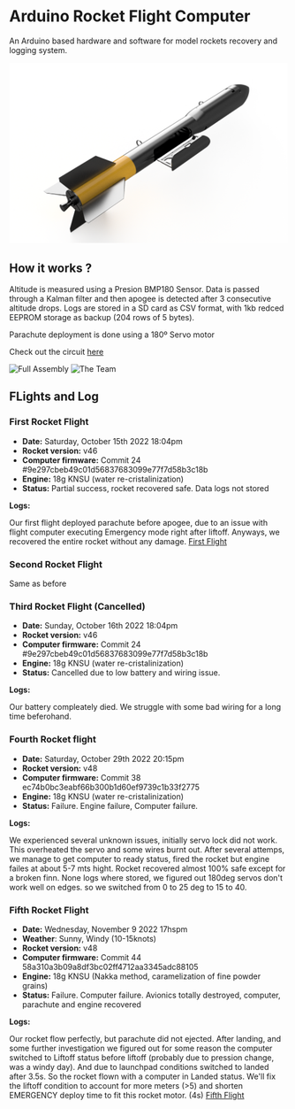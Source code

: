 # Arduino Rocket Flight Computer
An Arduino based hardware and software for model rockets recovery and logging system.

![Model 1](/renders/v2.png)

## How it works ?
Altitude is measured using a Presion BMP180 Sensor. Data is passed through a Kalman filter and then apogee is detected after 3 consecutive altitude drops.
Logs are stored in a SD card as CSV format, with 1kb redced EEPROM storage as backup (204 rows of 5 bytes).

Parachute deployment is done using a 180º Servo motor

Check out the circuit [here](/schematics/protoboard.png) 

![Full Assembly](https://github.com/laureano-arcanio/arduino-rocket-computer/blob/main/images/full_assembly_2.jpg)
![The Team](https://github.com/laureano-arcanio/arduino-rocket-computer/blob/main/images/rocket_team.jpeg)

## FLights and Log

### First Rocket Flight
- **Date:** Saturday, October 15th 2022 18:04pm
- **Rocket version:** v46
- **Computer firmware:** Commit 24 #9e297cbeb49c01d56837683099e77f7d58b3c18b
- **Engine:** 18g KNSU (water re-cristalinization)
- **Status:** Partial success, rocket recovered safe. Data logs not stored

**Logs:**

Our first flight deployed parachute before apogee, due to an issue with flight computer executing Emergency mode right after liftoff. Anyways, we recovered the entire rocket without any damage.
[First Flight](https://www.youtube.com/watch?v=o5odCazfV4E)

### Second Rocket Flight
Same as before

### Third Rocket Flight (Cancelled)
- **Date:** Sunday, October 16th 2022 18:04pm
- **Rocket version:** v46
- **Computer firmware:** Commit 24 #9e297cbeb49c01d56837683099e77f7d58b3c18b
- **Engine:** 18g KNSU (water re-cristalinization)
- **Status:** Cancelled due to low battery and wiring issue.

**Logs:**

Our battery compleately died. We struggle with some bad wiring for a long time beferohand. 

### Fourth Rocket flight
- **Date:** Saturday, October 29th 2022 20:15pm
- **Rocket version:** v48
- **Computer firmware:** Commit 38 ec74b0bc3eabf66b300b1d60ef9739c1b33f2775
- **Engine:** 18g KNSU (water re-cristalinization)
- **Status:** Failure. Engine failure, Computer failure. 

**Logs:**

We experienced several unknown issues, initially servo lock did not work. This overheated the servo and some wires burnt out. After several attemps, we manage to get computer to ready status, fired the rocket but engine failes at about 5-7 mts hight. Rocket recovered almost 100% safe except for a broken finn. None logs where stored, we figured out 180deg servos don't work well on edges. so we switched from 0 to 25 deg to 15 to 40.

### Fifth Rocket Flight
- **Date:** Wednesday, November 9 2022 17hspm
- **Weather**: Sunny, Windy (10-15knots)
- **Rocket version:** v48
- **Computer firmware:** Commit 44 58a310a3b09a8df3bc02ff4712aa3345adc88105
- **Engine:** 18g KNSU (Nakka method, caramelization of fine powder grains)
- **Status:** Failure. Computer failure. Avionics totally destroyed, computer, parachute and engine recovered

**Logs:**

Our rocket flow perfectly, but parachute did not ejected. After landing, and some further investigation we figured out for some reason the computer switched to Liftoff status before liftoff (probably due to pression change, was a windy day). And due to launchpad conditions switched to landed after 3.5s. So the rocket flown with a computer in Landed status. We'll fix the liftoff condition to account for more meters (>5) and shorten EMERGENCY deploy time to fit this rocket motor. (4s)
[Fifth Flight](https://www.youtube.com/watch?v=9i5LRDVh-5M)

